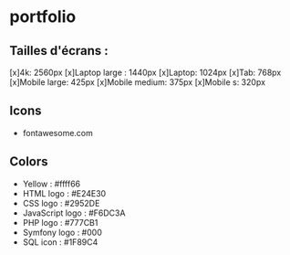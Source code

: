 # portfolio

## Tailles d'écrans : 

[x]4k: 2560px
[x]Laptop large : 1440px
[x]Laptop: 1024px
[x]Tab: 768px
[x]Mobile large: 425px
[x]Mobile medium: 375px
[x]Mobile s: 320px

## Icons
- fontawesome.com

## Colors 
- Yellow : #ffff66
- HTML logo : #E24E30
- CSS logo : #2952DE
- JavaScript logo : #F6DC3A
- PHP logo : #777CB1
- Symfony logo : #000
- SQL icon : #1F89C4